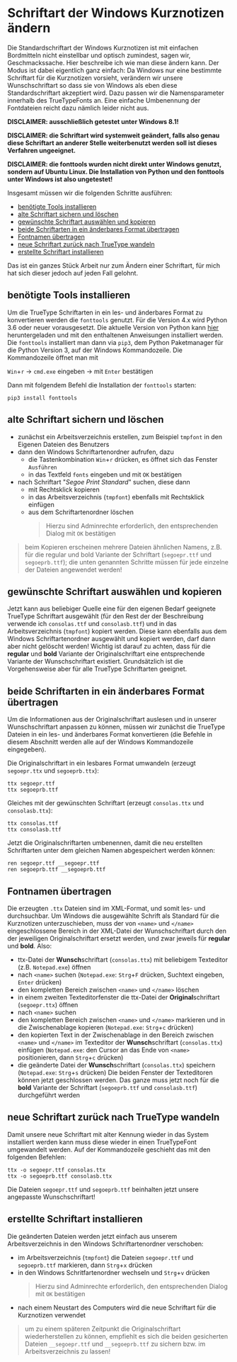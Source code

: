 # Schriftart der Windows Kurznotizen ändern

Die Standardschriftart der Windows Kurznotizen ist mit einfachen Bordmitteln nicht einstellbar und optisch zumindest, sagen wir, Geschmackssache. Hier beschreibe ich wie man diese ändern kann. Der Modus ist dabei eigentlich ganz einfach: Da Windows nur eine bestimmte Schriftart für die Kurznotizen vorsieht, verändern wir unsere Wunschschriftart so dass sie von Windows als eben diese Standardschriftart akzeptiert wird. Dazu passen wir die Namensparameter innerhalb des TrueTypeFonts an. Eine einfache Umbenennung der Fontdateien reicht dazu nämlich leider nicht aus.

**DISCLAIMER: ausschließlich getestet unter Windows 8.1!**

**DISCLAIMER: die Schriftart wird systemweit geändert, falls also genau diese Schriftart an anderer Stelle weiterbenutzt werden soll ist dieses Verfahren ungeeignet.**

**DISCLAIMER: die fonttools wurden nicht direkt unter Windows genutzt, sondern auf Ubuntu Linux. Die Installation von Python und den fonttools unter Windows ist also ungetestet!**

Insgesamt müssen wir die folgenden Schritte ausführen:

- [benötigte Tools installieren](#benötigte-tools-installieren)
- [alte Schriftart sichern und löschen](#alte-schriftart-sichern-und-löschen)
- [gewünschte Schriftart auswählen und kopieren](#gewünschte-schriftart-auswählen-und-kopieren)
- [beide Schriftarten in ein änderbares Format übertragen](#beide-schriftarten-in-ein-änderbares-format-übertragen)
- [Fontnamen übertragen](#fontnamen-übertragen)
- [neue Schriftart zurück nach TrueType wandeln](#neue-schriftart-zurück-nach-truetype-wandeln)
- [erstellte Schriftart installieren](#erstellte-schriftart-installieren)

Das ist ein ganzes Stück Arbeit nur zum Ändern einer Schriftart, für mich hat sich dieser jedoch auf jeden Fall gelohnt.

## benötigte Tools installieren
Um die TrueType Schriftarten in ein les- und änderbares Format zu konvertieren werden die `fonttools` genutzt. Für die Version 4.x wird Python 3.6 oder neuer vorausgesetzt. Die aktuelle Version von Python kann [hier](https://www.python.org/downloads/windows/) heruntergeladen und mit den enthaltenen Anweisungen installiert werden. Die `fonttools` installiert man dann via `pip3`, dem Python Paketmanager für die Python Version 3, auf der Windows Kommandozeile. Die Kommandozeile öffnet man mit

`Win`+`r` -> `cmd.exe` eingeben -> mit `Enter` bestätigen

Dann mit folgendem Befehl die Installation der `fonttools` starten:
```
pip3 install fonttools
```

## alte Schriftart sichern und löschen
- zunächst ein Arbeitsverzeichnis erstellen, zum Beispiel `tmpfont` in den Eigenen Dateien des Benutzers
- dann den Windows Schriftartenordner aufrufen, dazu
    - die Tastenkombination `Win`+`r` drücken, es öffnet sich das Fenster `Ausführen`
    - in das Textfeld `fonts` eingeben und mit `OK` bestätigen
- nach Schriftart "*Segoe Print Standard*" suchen, diese dann
    - mit Rechtsklick kopieren
    - in das Arbeitsverzeichnis (`tmpfont`) ebenfalls mit Rechtsklick einfügen
    - aus dem Schriftartenordner löschen
      >Hierzu sind Adminrechte erforderlich, den entsprechenden Dialog mit `OK` bestätigen

>beim Kopieren erscheinen mehrere Dateien ähnlichen Namens, z.B. für die regular und bold Variante der Schriftart (`segoepr.ttf` und `segoeprb.ttf`); die unten genannten Schritte müssen für jede einzelne der Dateien angewendet werden!

## gewünschte Schriftart auswählen und kopieren
Jetzt kann aus beliebiger Quelle eine für den eigenen Bedarf geeignete TrueType Schriftart ausgewählt (für den Rest der der Beschreibung verwende ich `consolas.ttf` und `consolasb.ttf`) und in das Arbeitsverzeichnis (`tmpfont`) kopiert werden. Diese kann ebenfalls aus dem Windows Schriftartenordner ausgewählt und kopiert werden, darf dann aber nicht gelöscht werden! Wichtig ist darauf zu achten, dass für die **regular** und **bold** Variante der Originalschriftart eine entsprechende Variante der Wunschschriftart existiert. Grundsätzlich ist die Vorgehensweise aber für alle TrueType Schriftarten geeignet.

## beide Schriftarten in ein änderbares Format übertragen
Um die Informationen aus der Originalschriftart auslesen und in unserer Wunschschriftart anpassen zu können, müssen wir zunächst die TrueType Dateien in ein les- und änderbares Format konvertieren (die Befehle in diesem Abschnitt werden alle auf der Windows Kommandozeile eingegeben).

Die Originalschriftart in ein lesbares Format umwandeln (erzeugt `segoepr.ttx` und `segoeprb.ttx`):
```
ttx segoepr.ttf
ttx segoeprb.ttf
```
Gleiches mit der gewünschten Schriftart (erzeugt `consolas.ttx` und `consolasb.ttx`):
```
ttx consolas.ttf
ttx consolasb.ttf
```
Jetzt die Originalschriftarten umbenennen, damit die neu erstellten Schriftarten unter dem gleichen Namen abgespeichert werden können:
```
ren segoepr.ttf __segoepr.ttf
ren segoeprb.ttf __segoeprb.ttf
```

## Fontnamen übertragen
Die erzeugten `.ttx` Dateien sind im XML-Format, und somit les- und durchsuchbar. Um Windows die ausgewählte Schrift als Standard für die Kurznotizen unterzuschieben, muss der von `<name>` und `</name>` eingeschlossene Bereich in der XML-Datei der Wunschschriftart durch den der jeweiligen Originalschriftart ersetzt werden, und zwar jeweils für **regular** und **bold**. Also:
- ttx-Datei der **Wunsch**schriftart (`consolas.ttx`) mit beliebigem Texteditor (z.B. `Notepad.exe`) öffnen
- nach `<name>` suchen (`Notepad.exe`: `Strg`+`F` drücken, Suchtext eingeben, `Enter` drücken)
- den kompletten Bereich zwischen `<name>` und `</name>` löschen
- in einem zweiten Texteditorfenster die ttx-Datei der **Original**schriftart (`segoepr.ttx`) öffnen
- nach `<name>` suchen
- den kompletten Bereich zwischen `<name>` und `</name>` markieren und in die Zwischenablage kopieren (`Notepad.exe`: `Strg`+`c` drücken)
- den kopierten Text in der Zwischenablage in den Bereich zwischen `<name>` und `</name>` im Texteditor der **Wunsch**schriftart (`consolas.ttx`) einfügen (`Notepad.exe`: den Cursor an das Ende von `<name>` positionieren, dann `Strg`+`c` drücken)
- die geänderte Datei der **Wunsch**schriftart (`consolas.ttx`) speichern (`Notepad.exe`: `Strg`+`s` drücken)
Die beiden Fenster der Texteditoren können jetzt geschlossen werden. Das ganze muss jetzt noch für die **bold** Variante der Schriftart (`segoeprb.ttf` und `consolasb.ttf`) durchgeführt werden

## neue Schriftart zurück nach TrueType wandeln
Damit unsere neue Schriftart mit alter Kennung wieder in das System installiert werden kann muss diese wieder in einen TrueTypeFont umgewandelt werden. Auf der Kommandozeile geschieht das mit den folgenden Befehlen:
```
ttx -o segoepr.ttf consolas.ttx
ttx -o segoeprb.ttf consolasb.ttx
```
Die Dateien `segoepr.ttf` und `segoeprb.ttf` beinhalten jetzt unsere angepasste Wunschschriftart!

## erstellte Schriftart installieren
Die geänderten Dateien werden jetzt einfach aus unserem Arbeitsverzeichnis in den Windows Schriftartenordner verschoben:
- im Arbeitsverzeichnis (`tmpfont`) die Dateien `segoepr.ttf` und `segoeprb.ttf` markieren, dann `Strg`+`x` drücken
- in den Windows Schritfartenordner wechseln und `Strg`+`v` drücken
  >Hierzu sind Adminrechte erforderlich, den entsprechenden Dialog mit `OK` bestätigen
- nach einem Neustart des Computers wird die neue Schriftart für die Kurznotizen verwendet

>um zu einem späteren Zeitpunkt die Originalschriftart wiederherstellen zu können, empfiehlt es sich die beiden gesicherten Dateien `__segoepr.ttf` und `__segoeprb.ttf` zu sichern bzw. im Arbeitsverzeichnis zu lassen!

